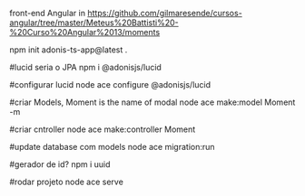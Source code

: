 front-end Angular in https://github.com/gilmaresende/cursos-angular/tree/master/Meteus%20Battisti%20-%20Curso%20Angular%2013/moments

npm init adonis-ts-app@latest .

#lucid seria o JPA
npm i @adonisjs/lucid

#configurar lucid
node ace configure @adonisjs/lucid

#criar Models, Moment is the name of modal
node ace make:model Moment -m

#criar cntroller
node ace make:controller Moment

#update database com models
node ace migration:run

#gerador de id?
npm i uuid

#rodar projeto
node ace serve

